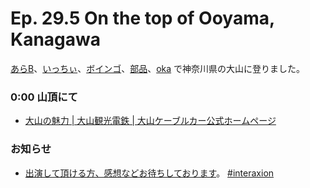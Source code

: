 # Ep. 29.5 On the top of Ooyama, Kanagawa

[あらB](https://twitter.com/ark_B)、[いっちぃ](https://twitter.com/chotoq)、[ボインゴ](https://twitter.com/toshakuukan)、[部品](https://twitter.com/tjmlab)、[oka](https://twitter.com/nowohyeah) で神奈川県の大山に登りました。

### 0:00 山頂にて

- [大山の魅力 | 大山観光電鉄 | 大山ケーブルカー公式ホームページ](https://www.ooyama-cable.co.jp/charm/)

### お知らせ

- [出演して頂ける方、感想などお待ちしております](https://interaxion-podcast.github.io/feedback/)。 [#interaxion](https://twitter.com/hashtag/interaxion)
